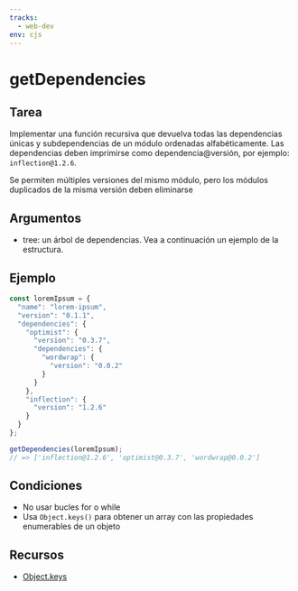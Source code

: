```yaml
---
tracks:
  - web-dev
env: cjs
---
```


# getDependencies

## Tarea

Implementar una función recursiva que devuelva todas las dependencias únicas y
subdependencias de un módulo ordenadas alfabéticamente. Las dependencias deben
imprimirse como dependencia@versión, por ejemplo: `inflection@1.2.6`.

Se permiten múltiples versiones del mismo módulo, pero los módulos duplicados de
la misma versión deben eliminarse

## Argumentos

* tree: un árbol de dependencias. Vea a continuación un ejemplo de la estructura.

## Ejemplo

```js
const loremIpsum = {
  "name": "lorem-ipsum",
  "version": "0.1.1",
  "dependencies": {
    "optimist": {
      "version": "0.3.7",
      "dependencies": {
        "wordwrap": {
          "version": "0.0.2"
        }
      }
    },
    "inflection": {
      "version": "1.2.6"
    }
  }
};

getDependencies(loremIpsum);
// => ['inflection@1.2.6', 'optimist@0.3.7', 'wordwrap@0.0.2']
```

## Condiciones

* No usar bucles for o while
* Usa `Object.keys()` para obtener un array con las propiedades enumerables de
  un objeto

## Recursos

* [Object.keys](https://developer.mozilla.org/en-US/docs/Web/JavaScript/Reference/Global_Objects/Object/keys)
